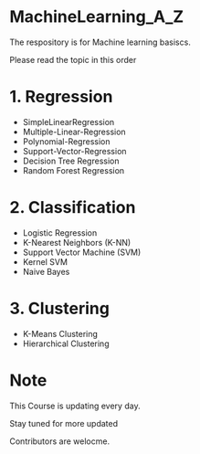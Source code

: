 # MachineLearning_A_Z
The respository is for Machine learning basiscs.

Please read the topic in this order

# 1. Regression
 
  - SimpleLinearRegression
  - Multiple-Linear-Regression
  - Polynomial-Regression
  - Support-Vector-Regression
  - Decision Tree Regression
  - Random Forest Regression
 
 
# 2. Classification
 
  - Logistic Regression
  - K-Nearest Neighbors (K-NN)
  - Support Vector Machine (SVM)
  - Kernel SVM
  - Naive Bayes


# 3. Clustering
 
  - K-Means Clustering
  - Hierarchical Clustering



# Note

This Course is updating every day.

Stay tuned for more updated

Contributors are welocme.
